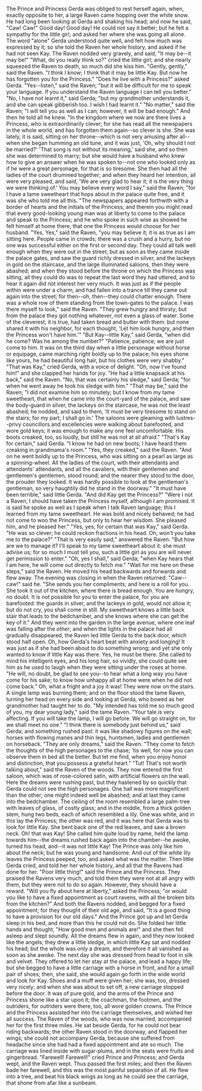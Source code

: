 The
Prince
and
Princess
Gerda
was
obliged
to
rest
herself
again,
when,
exactly
opposite
to
her,
a
large
Raven
came
hopping
over
the
white
snow.
He
had
long
been
looking
at
Gerda
and
shaking
his
head;
and
now
he
said,
"Caw!
Caw!"
Good
day!
Good
day!
He
could
not
say
it
better;
but
he
felt
a
sympathy
for
the
little
girl,
and
asked
her
where
she
was
going
all
alone.
The
word
"alone"
Gerda
understood
quite
well,
and
felt
how
much
was
expressed
by
it;
so
she
told
the
Raven
her
whole
history,
and
asked
if
he
had
not
seen
Kay.
The
Raven
nodded
very
gravely,
and
said,
"It
may
be--it
may
be!"
"What,
do
you
really
think
so?"
cried
the
little
girl;
and
she
nearly
squeezed
the
Raven
to
death,
so
much
did
she
kiss
him.
"Gently,
gently,"
said
the
Raven.
"I
think
I
know;
I
think
that
it
may
be
little
Kay.
But
now
he
has
forgotten
you
for
the
Princess."
"Does
he
live
with
a
Princess?"
asked
Gerda.
"Yes--listen,"
said
the
Raven;
"but
it
will
be
difficult
for
me
to
speak
your
language.
If
you
understand
the
Raven
language
I
can
tell
you
better."
"No,
I
have
not
learnt
it,"
said
Gerda;
"but
my
grandmother
understands
it,
and
she
can
speak
gibberish
too.
I
wish
I
had
learnt
it."
"No
matter,"
said
the
Raven;
"I
will
tell
you
as
well
as
I
can;
however,
it
will
be
bad
enough."
And
then
he
told
all
he
knew.
"In
the
kingdom
where
we
now
are
there
lives
a
Princess,
who
is
extraordinarily
clever;
for
she
has
read
all
the
newspapers
in
the
whole
world,
and
has
forgotten
them
again--so
clever
is
she.
She
was
lately,
it
is
said,
sitting
on
her
throne--which
is
not
very
amusing
after
all--when
she
began
humming
an
old
tune,
and
it
was
just,
'Oh,
why
should
I
not
be
married?'
'That
song
is
not
without
its
meaning,'
said
she,
and
so
then
she
was
determined
to
marry;
but
she
would
have
a
husband
who
knew
how
to
give
an
answer
when
he
was
spoken
to--not
one
who
looked
only
as
if
he
were
a
great
personage,
for
that
is
so
tiresome.
She
then
had
all
the
ladies
of
the
court
drummed
together;
and
when
they
heard
her
intention,
all
were
very
pleased,
and
said,
'We
are
very
glad
to
hear
it;
it
is
the
very
thing
we
were
thinking
of.'
You
may
believe
every
word
I
say,"
said
the
Raven;
"for
I
have
a
tame
sweetheart
that
hops
about
in
the
palace
quite
free,
and
it
was
she
who
told
me
all
this.
"The
newspapers
appeared
forthwith
with
a
border
of
hearts
and
the
initials
of
the
Princess;
and
therein
you
might
read
that
every
good-looking
young
man
was
at
liberty
to
come
to
the
palace
and
speak
to
the
Princess;
and
he
who
spoke
in
such
wise
as
showed
he
felt
himself
at
home
there,
that
one
the
Princess
would
choose
for
her
husband.
"Yes,
Yes,"
said
the
Raven,
"you
may
believe
it;
it
is
as
true
as
I
am
sitting
here.
People
came
in
crowds;
there
was
a
crush
and
a
hurry,
but
no
one
was
successful
either
on
the
first
or
second
day.
They
could
all
talk
well
enough
when
they
were
out
in
the
street;
but
as
soon
as
they
came
inside
the
palace
gates,
and
saw
the
guard
richly
dressed
in
silver,
and
the
lackeys
in
gold
on
the
staircase,
and
the
large
illuminated
saloons,
then
they
were
abashed;
and
when
they
stood
before
the
throne
on
which
the
Princess
was
sitting,
all
they
could
do
was
to
repeat
the
last
word
they
had
uttered,
and
to
hear
it
again
did
not
interest
her
very
much.
It
was
just
as
if
the
people
within
were
under
a
charm,
and
had
fallen
into
a
trance
till
they
came
out
again
into
the
street;
for
then--oh,
then--they
could
chatter
enough.
There
was
a
whole
row
of
them
standing
from
the
town-gates
to
the
palace.
I
was
there
myself
to
look,"
said
the
Raven.
"They
grew
hungry
and
thirsty;
but
from
the
palace
they
got
nothing
whatever,
not
even
a
glass
of
water.
Some
of
the
cleverest,
it
is
true,
had
taken
bread
and
butter
with
them:
but
none
shared
it
with
his
neighbor,
for
each
thought,
'Let
him
look
hungry,
and
then
the
Princess
won't
have
him.'"
"But
Kay--little
Kay,"
said
Gerda,
"when
did
he
come?
Was
he
among
the
number?"
"Patience,
patience;
we
are
just
come
to
him.
It
was
on
the
third
day
when
a
little
personage
without
horse
or
equipage,
came
marching
right
boldly
up
to
the
palace;
his
eyes
shone
like
yours,
he
had
beautiful
long
hair,
but
his
clothes
were
very
shabby."
"That
was
Kay,"
cried
Gerda,
with
a
voice
of
delight.
"Oh,
now
I've
found
him!"
and
she
clapped
her
hands
for
joy.
"He
had
a
little
knapsack
at
his
back,"
said
the
Raven.
"No,
that
was
certainly
his
sledge,"
said
Gerda;
"for
when
he
went
away
he
took
his
sledge
with
him."
"That
may
be,"
said
the
Raven;
"I
did
not
examine
him
so
minutely;
but
I
know
from
my
tame
sweetheart,
that
when
he
came
into
the
court-yard
of
the
palace,
and
saw
the
body-guard
in
silver,
the
lackeys
on
the
staircase,
he
was
not
the
least
abashed;
he
nodded,
and
said
to
them,
'It
must
be
very
tiresome
to
stand
on
the
stairs;
for
my
part,
I
shall
go
in.'
The
saloons
were
gleaming
with
lustres--privy
councillors
and
excellencies
were
walking
about
barefooted,
and
wore
gold
keys;
it
was
enough
to
make
any
one
feel
uncomfortable.
His
boots
creaked,
too,
so
loudly,
but
still
he
was
not
at
all
afraid."
"That's
Kay
for
certain,"
said
Gerda.
"I
know
he
had
on
new
boots;
I
have
heard
them
creaking
in
grandmama's
room."
"Yes,
they
creaked,"
said
the
Raven.
"And
on
he
went
boldly
up
to
the
Princess,
who
was
sitting
on
a
pearl
as
large
as
a
spinning-wheel.
All
the
ladies
of
the
court,
with
their
attendants
and
attendants'
attendants,
and
all
the
cavaliers,
with
their
gentlemen
and
gentlemen's
gentlemen,
stood
round;
and
the
nearer
they
stood
to
the
door,
the
prouder
they
looked.
It
was
hardly
possible
to
look
at
the
gentleman's
gentleman,
so
very
haughtily
did
he
stand
in
the
doorway."
"It
must
have
been
terrible,"
said
little
Gerda.
"And
did
Kay
get
the
Princess?"
"Were
I
not
a
Raven,
I
should
have
taken
the
Princess
myself,
although
I
am
promised.
It
is
said
he
spoke
as
well
as
I
speak
when
I
talk
Raven
language;
this
I
learned
from
my
tame
sweetheart.
He
was
bold
and
nicely
behaved;
he
had
not
come
to
woo
the
Princess,
but
only
to
hear
her
wisdom.
She
pleased
him,
and
he
pleased
her."
"Yes,
yes;
for
certain
that
was
Kay,"
said
Gerda.
"He
was
so
clever;
he
could
reckon
fractions
in
his
head.
Oh,
won't
you
take
me
to
the
palace?"
"That
is
very
easily
said,"
answered
the
Raven.
"But
how
are
we
to
manage
it?
I'll
speak
to
my
tame
sweetheart
about
it:
she
must
advise
us;
for
so
much
I
must
tell
you,
such
a
little
girl
as
you
are
will
never
get
permission
to
enter."
"Oh,
yes
I
shall,"
said
Gerda;
"when
Kay
hears
that
I
am
here,
he
will
come
out
directly
to
fetch
me."
"Wait
for
me
here
on
these
steps,"
said
the
Raven.
He
moved
his
head
backwards
and
forwards
and
flew
away.
The
evening
was
closing
in
when
the
Raven
returned.
"Caw--caw!"
said
he.
"She
sends
you
her
compliments;
and
here
is
a
roll
for
you.
She
took
it
out
of
the
kitchen,
where
there
is
bread
enough.
You
are
hungry,
no
doubt.
It
is
not
possible
for
you
to
enter
the
palace,
for
you
are
barefooted:
the
guards
in
silver,
and
the
lackeys
in
gold,
would
not
allow
it;
but
do
not
cry,
you
shall
come
in
still.
My
sweetheart
knows
a
little
back
stair
that
leads
to
the
bedchamber,
and
she
knows
where
she
can
get
the
key
of
it."
And
they
went
into
the
garden
in
the
large
avenue,
where
one
leaf
was
falling
after
the
other;
and
when
the
lights
in
the
palace
had
all
gradually
disappeared,
the
Raven
led
little
Gerda
to
the
back
door,
which
stood
half
open.
Oh,
how
Gerda's
heart
beat
with
anxiety
and
longing!
It
was
just
as
if
she
had
been
about
to
do
something
wrong;
and
yet
she
only
wanted
to
know
if
little
Kay
was
there.
Yes,
he
must
be
there.
She
called
to
mind
his
intelligent
eyes,
and
his
long
hair,
so
vividly,
she
could
quite
see
him
as
he
used
to
laugh
when
they
were
sitting
under
the
roses
at
home.
"He
will,
no
doubt,
be
glad
to
see
you--to
hear
what
a
long
way
you
have
come
for
his
sake;
to
know
how
unhappy
all
at
home
were
when
he
did
not
come
back."
Oh,
what
a
fright
and
a
joy
it
was!
They
were
now
on
the
stairs.
A
single
lamp
was
burning
there;
and
on
the
floor
stood
the
tame
Raven,
turning
her
head
on
every
side
and
looking
at
Gerda,
who
bowed
as
her
grandmother
had
taught
her
to
do.
"My
intended
has
told
me
so
much
good
of
you,
my
dear
young
lady,"
said
the
tame
Raven.
"Your
tale
is
very
affecting.
If
you
will
take
the
lamp,
I
will
go
before.
We
will
go
straight
on,
for
we
shall
meet
no
one."
"I
think
there
is
somebody
just
behind
us,"
said
Gerda;
and
something
rushed
past:
it
was
like
shadowy
figures
on
the
wall;
horses
with
flowing
manes
and
thin
legs,
huntsmen,
ladies
and
gentlemen
on
horseback.
"They
are
only
dreams,"
said
the
Raven.
"They
come
to
fetch
the
thoughts
of
the
high
personages
to
the
chase;
'tis
well,
for
now
you
can
observe
them
in
bed
all
the
better.
But
let
me
find,
when
you
enjoy
honor
and
distinction,
that
you
possess
a
grateful
heart."
"Tut!
That's
not
worth
talking
about,"
said
the
Raven
of
the
woods.
They
now
entered
the
first
saloon,
which
was
of
rose-colored
satin,
with
artificial
flowers
on
the
wall.
Here
the
dreams
were
rushing
past,
but
they
hastened
by
so
quickly
that
Gerda
could
not
see
the
high
personages.
One
hall
was
more
magnificent
than
the
other;
one
might
indeed
well
be
abashed;
and
at
last
they
came
into
the
bedchamber.
The
ceiling
of
the
room
resembled
a
large
palm-tree
with
leaves
of
glass,
of
costly
glass;
and
in
the
middle,
from
a
thick
golden
stem,
hung
two
beds,
each
of
which
resembled
a
lily.
One
was
white,
and
in
this
lay
the
Princess;
the
other
was
red,
and
it
was
here
that
Gerda
was
to
look
for
little
Kay.
She
bent
back
one
of
the
red
leaves,
and
saw
a
brown
neck.
Oh!
that
was
Kay!
She
called
him
quite
loud
by
name,
held
the
lamp
towards
him--the
dreams
rushed
back
again
into
the
chamber--he
awoke,
turned
his
head,
and--it
was
not
little
Kay!
The
Prince
was
only
like
him
about
the
neck;
but
he
was
young
and
handsome.
And
out
of
the
white
lily
leaves
the
Princess
peeped,
too,
and
asked
what
was
the
matter.
Then
little
Gerda
cried,
and
told
her
her
whole
history,
and
all
that
the
Ravens
had
done
for
her.
"Poor
little
thing!"
said
the
Prince
and
the
Princess.
They
praised
the
Ravens
very
much,
and
told
them
they
were
not
at
all
angry
with
them,
but
they
were
not
to
do
so
again.
However,
they
should
have
a
reward.
"Will
you
fly
about
here
at
liberty,"
asked
the
Princess;
"or
would
you
like
to
have
a
fixed
appointment
as
court
ravens,
with
all
the
broken
bits
from
the
kitchen?"
And
both
the
Ravens
nodded,
and
begged
for
a
fixed
appointment;
for
they
thought
of
their
old
age,
and
said,
"It
is
a
good
thing
to
have
a
provision
for
our
old
days."
And
the
Prince
got
up
and
let
Gerda
sleep
in
his
bed,
and
more
than
this
he
could
not
do.
She
folded
her
little
hands
and
thought,
"How
good
men
and
animals
are!"
and
she
then
fell
asleep
and
slept
soundly.
All
the
dreams
flew
in
again,
and
they
now
looked
like
the
angels;
they
drew
a
little
sledge,
in
which
little
Kay
sat
and
nodded
his
head;
but
the
whole
was
only
a
dream,
and
therefore
it
all
vanished
as
soon
as
she
awoke.
The
next
day
she
was
dressed
from
head
to
foot
in
silk
and
velvet.
They
offered
to
let
her
stay
at
the
palace,
and
lead
a
happy
life;
but
she
begged
to
have
a
little
carriage
with
a
horse
in
front,
and
for
a
small
pair
of
shoes;
then,
she
said,
she
would
again
go
forth
in
the
wide
world
and
look
for
Kay.
Shoes
and
a
muff
were
given
her;
she
was,
too,
dressed
very
nicely;
and
when
she
was
about
to
set
off,
a
new
carriage
stopped
before
the
door.
It
was
of
pure
gold,
and
the
arms
of
the
Prince
and
Princess
shone
like
a
star
upon
it;
the
coachman,
the
footmen,
and
the
outriders,
for
outriders
were
there,
too,
all
wore
golden
crowns.
The
Prince
and
the
Princess
assisted
her
into
the
carriage
themselves,
and
wished
her
all
success.
The
Raven
of
the
woods,
who
was
now
married,
accompanied
her
for
the
first
three
miles.
He
sat
beside
Gerda,
for
he
could
not
bear
riding
backwards;
the
other
Raven
stood
in
the
doorway,
and
flapped
her
wings;
she
could
not
accompany
Gerda,
because
she
suffered
from
headache
since
she
had
had
a
fixed
appointment
and
ate
so
much.
The
carriage
was
lined
inside
with
sugar-plums,
and
in
the
seats
were
fruits
and
gingerbread.
"Farewell!
Farewell!"
cried
Prince
and
Princess;
and
Gerda
wept,
and
the
Raven
wept.
Thus
passed
the
first
miles;
and
then
the
Raven
bade
her
farewell,
and
this
was
the
most
painful
separation
of
all.
He
flew
into
a
tree,
and
beat
his
black
wings
as
long
as
he
could
see
the
carriage,
that
shone
from
afar
like
a
sunbeam.
